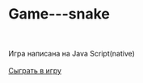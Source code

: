 # Game---snake<br><br>

Игра написана на Java Script(native)<br><br>
<a href="https://github.com/ONESucH/Game/settings">Сыграть в игру</a>
